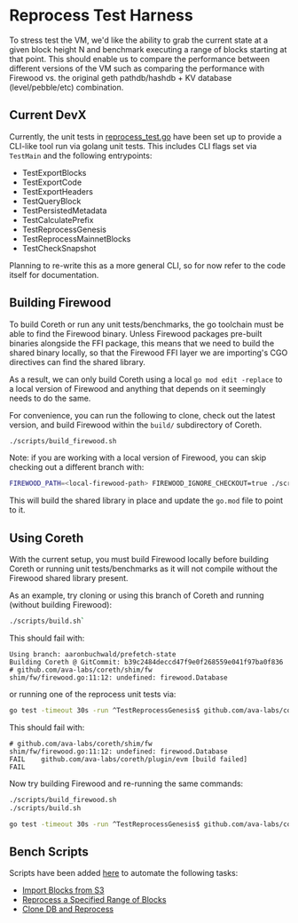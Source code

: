 # Reprocess Test Harness

To stress test the VM, we'd like the ability to grab the current state at a given block height N and benchmark executing a range of blocks starting at that point. This should enable us to compare the performance between different versions of the VM such as comparing the performance with Firewood vs. the original geth pathdb/hashdb + KV database (level/pebble/etc) combination.

## Current DevX

Currently, the unit tests in [reprocess_test.go](./reprocess_test.go) have been set up to provide a CLI-like tool run via golang unit tests. This includes CLI flags set via `TestMain` and the following entrypoints:

- TestExportBlocks
- TestExportCode
- TestExportHeaders
- TestQueryBlock
- TestPersistedMetadata
- TestCalculatePrefix
- TestReprocessGenesis
- TestReprocessMainnetBlocks
- TestCheckSnapshot

Planning to re-write this as a more general CLI, so for now refer to the code itself for documentation.

## Building Firewood

To build Coreth or run any unit tests/benchmarks, the go toolchain must be able to find the Firewood binary. Unless Firewood packages pre-built binaries alongside the FFI package, this means that we need to build the shared binary locally, so that the Firewood FFI layer we are importing's CGO directives can find the shared library.

As a result, we can only build Coreth using a local `go mod edit -replace` to a local version of Firewood and anything that depends on it seemingly needs to do the same.

For convenience, you can run the following to clone, check out the latest version, and build Firewood within the `build/` subdirectory of Coreth.

```bash
./scripts/build_firewood.sh
```

Note: if you are working with a local version of Firewood, you can skip checking out a different branch with:

```bash
FIREWOOD_PATH=<local-firewood-path> FIREWOOD_IGNORE_CHECKOUT=true ./scripts/build_firewood.sh
```

This will build the shared library in place and update the `go.mod` file to point to it.

## Using Coreth

With the current setup, you must build Firewood locally before building Coreth or running unit tests/benchmarks as it will not compile without the Firewood shared library present.

As an example, try cloning or using this branch of Coreth and running (without building Firewood):

```bash
./scripts/build.sh`
```

This should fail with:

```
Using branch: aaronbuchwald/prefetch-state
Building Coreth @ GitCommit: b39c2484deccd47f9e0f268559e041f97ba0f836
# github.com/ava-labs/coreth/shim/fw
shim/fw/firewood.go:11:12: undefined: firewood.Database
```

or running one of the reprocess unit tests via:

```bash
go test -timeout 30s -run ^TestReprocessGenesis$ github.com/ava-labs/coreth/plugin/evm -timeout=15s
```

This should fail with:

```
# github.com/ava-labs/coreth/shim/fw
shim/fw/firewood.go:11:12: undefined: firewood.Database
FAIL    github.com/ava-labs/coreth/plugin/evm [build failed]
FAIL
```

Now try building Firewood and re-running the same commands:

```bash
./scripts/build_firewood.sh
./scripts/build.sh
```

```bash
go test -timeout 30s -run ^TestReprocessGenesis$ github.com/ava-labs/coreth/plugin/evm -timeout=15s
```

## Bench Scripts

Scripts have been added [here](../../bench/scripts) to automate the following tasks:

- [Import Blocks from S3](../../bench/scripts/import_s3_blocks.sh)
- [Reprocess a Specified Range of Blocks](../../bench/scripts/reprocess_blocks.sh)
- [Clone DB and Reprocess](../../bench/scripts/reprocess_snoopy.sh)
